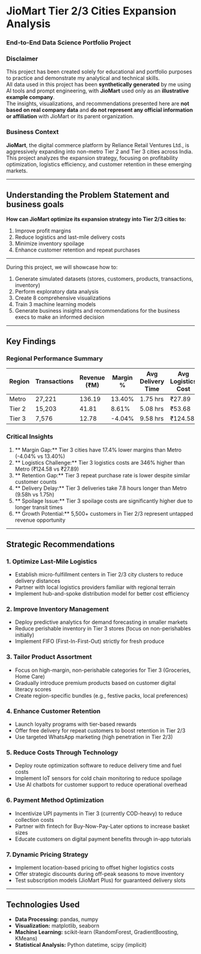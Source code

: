 # JioMart Tier 2/3 Cities Expansion Analysis

### End-to-End Data Science Portfolio Project

### **Disclaimer**

This project has been created solely for educational and portfolio purposes to practice and demonstrate my analytical and technical skills.  
All data used in this project has been **synthetically generated** by me using AI tools and prompt engineering, with **JioMart** used only as an **illustrative example company**.  
The insights, visualizations, and recommendations presented here are **not based on real company data** and **do not represent any official information or affiliation** with JioMart or its parent organization.


### Business Context
**JioMart**, the digital commerce platform by Reliance Retail Ventures Ltd., is aggressively expanding into non-metro Tier 2 and Tier 3 cities across India. This project analyzes the expansion strategy, focusing on profitability optimization, logistics efficiency, and customer retention in these emerging markets.

---

## Understanding the Problem Statement and business goals

**How can JioMart optimize its expansion strategy into Tier 2/3 cities to:**
1. Improve profit margins
2. Reduce logistics and last-mile delivery costs
3. Minimize inventory spoilage
4. Enhance customer retention and repeat purchases

---

During this project, we will showcase how to:
1. Generate simulated datasets (stores, customers, products, transactions, inventory)
2. Perform exploratory data analysis
3. Create 8 comprehensive visualizations
4. Train 3 machine learning models
5. Generate business insights and recommendations for the business execs to make an informed decision

---

## Key Findings

### Regional Performance Summary

| Region | Transactions | Revenue (₹M) | Margin % | Avg Delivery Time | Avg Logistics Cost |
|--------|-------------|--------------|----------|-------------------|-------------------|
| Metro | 27,221 | 136.19 | 13.40% | 1.75 hrs | ₹27.89 |
| Tier 2 | 15,203 | 41.81 | 8.61% | 5.08 hrs | ₹53.68 |
| Tier 3 | 7,576 | 12.78 | -4.04% | 9.58 hrs | ₹124.58 |

### Critical Insights

1. ** Margin Gap:** Tier 3 cities have 17.4% lower margins than Metro (-4.04% vs 13.40%)
2. ** Logistics Challenge:** Tier 3 logistics costs are 346% higher than Metro (₹124.58 vs ₹27.89)
3. ** Retention Gap:** Tier 3 repeat purchase rate is lower despite similar customer counts
4. ** Delivery Delay:** Tier 3 deliveries take 7.8 hours longer than Metro (9.58h vs 1.75h)
5. ** Spoilage Issue:** Tier 3 spoilage costs are significantly higher due to longer transit times
6. ** Growth Potential:** 5,500+ customers in Tier 2/3 represent untapped revenue opportunity

---

## Strategic Recommendations

### 1. Optimize Last-Mile Logistics
- Establish micro-fulfillment centers in Tier 2/3 city clusters to reduce delivery distances
- Partner with local logistics providers familiar with regional terrain
- Implement hub-and-spoke distribution model for better cost efficiency

### 2. Improve Inventory Management
- Deploy predictive analytics for demand forecasting in smaller markets
- Reduce perishable inventory in Tier 3 stores (focus on non-perishables initially)
- Implement FIFO (First-In-First-Out) strictly for fresh produce

### 3. Tailor Product Assortment
- Focus on high-margin, non-perishable categories for Tier 3 (Groceries, Home Care)
- Gradually introduce premium products based on customer digital literacy scores
- Create region-specific bundles (e.g., festive packs, local preferences)

### 4. Enhance Customer Retention
- Launch loyalty programs with tier-based rewards
- Offer free delivery for repeat customers to boost retention in Tier 2/3
- Use targeted WhatsApp marketing (high penetration in Tier 2/3)

### 5. Reduce Costs Through Technology
- Deploy route optimization software to reduce delivery time and fuel costs
- Implement IoT sensors for cold chain monitoring to reduce spoilage
- Use AI chatbots for customer support to reduce operational overhead

### 6. Payment Method Optimization
- Incentivize UPI payments in Tier 3 (currently COD-heavy) to reduce collection costs
- Partner with fintech for Buy-Now-Pay-Later options to increase basket sizes
- Educate customers on digital payment benefits through in-app tutorials

### 7. Dynamic Pricing Strategy
- Implement location-based pricing to offset higher logistics costs
- Offer strategic discounts during off-peak seasons to move inventory
- Test subscription models (JioMart Plus) for guaranteed delivery slots

---

## Technologies Used

- **Data Processing:** pandas, numpy
- **Visualization:** matplotlib, seaborn
- **Machine Learning:** scikit-learn (RandomForest, GradientBoosting, KMeans)
- **Statistical Analysis:** Python datetime, scipy (implicit)
